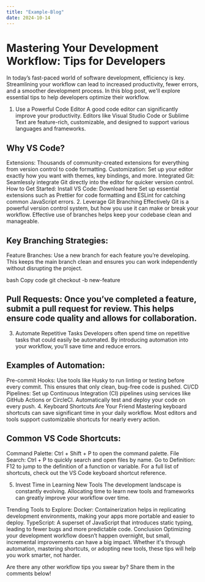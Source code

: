 ```yaml
---
title: "Example-Blog"
date: 2024-10-14
---
```




# Mastering Your Development Workflow: Tips for Developers
In today’s fast-paced world of software development, efficiency is key. Streamlining your workflow can lead to increased productivity, fewer errors, and a smoother development process. In this blog post, we'll explore essential tips to help developers optimize their workflow.

1. Use a Powerful Code Editor
A good code editor can significantly improve your productivity. Editors like Visual Studio Code or Sublime Text are feature-rich, customizable, and designed to support various languages and frameworks.

## Why VS Code?
Extensions: Thousands of community-created extensions for everything from version control to code formatting.
Customization: Set up your editor exactly how you want with themes, key bindings, and more.
Integrated Git: Seamlessly integrate Git directly into the editor for quicker version control.
How to Get Started:
Install VS Code: Download here
Set up essential extensions such as Prettier for code formatting and ESLint for catching common JavaScript errors.
2. Leverage Git Branching Effectively
Git is a powerful version control system, but how you use it can make or break your workflow. Effective use of branches helps keep your codebase clean and manageable.

## Key Branching Strategies:
Feature Branches: Use a new branch for each feature you’re developing. This keeps the main branch clean and ensures you can work independently without disrupting the project.

bash
Copy code
git checkout -b new-feature
## Pull Requests: Once you’ve completed a feature, submit a pull request for review. This helps ensure code quality and allows for collaboration.

3. Automate Repetitive Tasks
Developers often spend time on repetitive tasks that could easily be automated. By introducing automation into your workflow, you’ll save time and reduce errors.

## Examples of Automation:
Pre-commit Hooks: Use tools like Husky to run linting or testing before every commit. This ensures that only clean, bug-free code is pushed.
CI/CD Pipelines: Set up Continuous Integration (CI) pipelines using services like GitHub Actions or CircleCI. Automatically test and deploy your code on every push.
4. Keyboard Shortcuts Are Your Friend
Mastering keyboard shortcuts can save significant time in your daily workflow. Most editors and tools support customizable shortcuts for nearly every action.

## Common VS Code Shortcuts:
Command Palette: Ctrl + Shift + P to open the command palette.
File Search: Ctrl + P to quickly search and open files by name.
Go to Definition: F12 to jump to the definition of a function or variable.
For a full list of shortcuts, check out the VS Code keyboard shortcut reference.

5. Invest Time in Learning New Tools
The development landscape is constantly evolving. Allocating time to learn new tools and frameworks can greatly improve your workflow over time.

Trending Tools to Explore:
Docker: Containerization helps in replicating development environments, making your apps more portable and easier to deploy.
TypeScript: A superset of JavaScript that introduces static typing, leading to fewer bugs and more predictable code.
Conclusion
Optimizing your development workflow doesn’t happen overnight, but small, incremental improvements can have a big impact. Whether it's through automation, mastering shortcuts, or adopting new tools, these tips will help you work smarter, not harder.

Are there any other workflow tips you swear by? Share them in the comments below!
